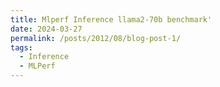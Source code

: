 ```yaml
---
title: Mlperf Inference llama2-70b benchmark'
date: 2024-03-27
permalink: /posts/2012/08/blog-post-1/
tags:
  - Inference
  - MLPerf
---
```

